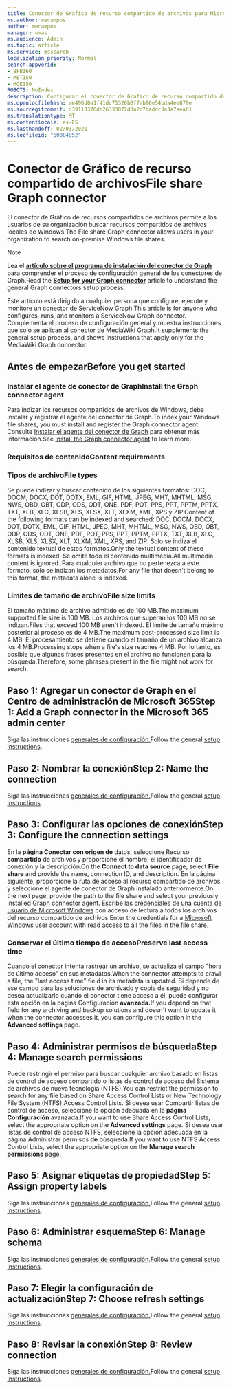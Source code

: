 ```yaml
---
title: Conector de Gráfico de recurso compartido de archivos para Microsoft Search
ms.author: mecampos
author: mecampos
manager: umas
ms.audience: Admin
ms.topic: article
ms.service: mssearch
localization_priority: Normal
search.appverid:
- BFB160
- MET150
- MOE150
ROBOTS: NoIndex
description: Configurar el conector de Gráfico de recurso compartido de archivos para Microsoft Search
ms.openlocfilehash: ae496d0a1f41dc75326b0f7ab96e54bda4ee879e
ms.sourcegitcommit: d39113376db26333872d3a2c7baddc3a3a7aea61
ms.translationtype: MT
ms.contentlocale: es-ES
ms.lasthandoff: 02/03/2021
ms.locfileid: "50084852"
---
```

<!---Previous ms.author: rusamai --->

# <a name="file-share-graph-connector"></a><span data-ttu-id="8752d-103">Conector de Gráfico de recurso compartido de archivos</span><span class="sxs-lookup"><span data-stu-id="8752d-103">File share Graph connector</span></span>

<span data-ttu-id="8752d-104">El conector de Gráfico de recursos compartidos de archivos permite a los usuarios de su organización buscar recursos compartidos de archivos locales de Windows.</span><span class="sxs-lookup"><span data-stu-id="8752d-104">The File share Graph connector allows users in your organization to search on-premise Windows file shares.</span></span>

> [!NOTE]
> <span data-ttu-id="8752d-105">Lea el [**artículo sobre el programa de instalación del conector de Graph**](configure-connector.md) para comprender el proceso de configuración general de los conectores de Graph.</span><span class="sxs-lookup"><span data-stu-id="8752d-105">Read the [**Setup for your Graph connector**](configure-connector.md) article to understand the general Graph connectors setup process.</span></span>

<span data-ttu-id="8752d-106">Este artículo está dirigido a cualquier persona que configure, ejecute y monitore un conector de ServiceNow Graph.</span><span class="sxs-lookup"><span data-stu-id="8752d-106">This article is for anyone who configures, runs, and monitors a ServiceNow Graph connector.</span></span> <span data-ttu-id="8752d-107">Complementa el proceso de configuración general y muestra instrucciones que solo se aplican al conector de MediaWiki Graph.</span><span class="sxs-lookup"><span data-stu-id="8752d-107">It supplements the general setup process, and shows instructions that apply only for the MediaWiki Graph connector.</span></span>

## <a name="before-you-get-started"></a><span data-ttu-id="8752d-108">Antes de empezar</span><span class="sxs-lookup"><span data-stu-id="8752d-108">Before you get started</span></span>

### <a name="install-the-graph-connector-agent"></a><span data-ttu-id="8752d-109">Instalar el agente de conector de Graph</span><span class="sxs-lookup"><span data-stu-id="8752d-109">Install the Graph connector agent</span></span>

<span data-ttu-id="8752d-110">Para indizar los recursos compartidos de archivos de Windows, debe instalar y registrar el agente del conector de Graph.</span><span class="sxs-lookup"><span data-stu-id="8752d-110">To index your Windows file shares, you must install and register the Graph connector agent.</span></span> <span data-ttu-id="8752d-111">Consulte [Instalar el agente del conector de Graph](on-prem-agent.md) para obtener más información.</span><span class="sxs-lookup"><span data-stu-id="8752d-111">See [Install the Graph connector agent](on-prem-agent.md) to learn more.</span></span>  

### <a name="content-requirements"></a><span data-ttu-id="8752d-112">Requisitos de contenido</span><span class="sxs-lookup"><span data-stu-id="8752d-112">Content requirements</span></span>

### <a name="file-types"></a><span data-ttu-id="8752d-113">Tipos de archivo</span><span class="sxs-lookup"><span data-stu-id="8752d-113">File types</span></span>

<span data-ttu-id="8752d-114">Se puede indizar y buscar contenido de los siguientes formatos: DOC, DOCM, DOCX, DOT, DOTX, EML, GIF, HTML, JPEG, MHT, MHTML, MSG, NWS, OBD, OBT, ODP, ODS, ODT, ONE, PDF, POT, PPS, PPT, PPTM, PPTX, TXT, XLB, XLC, XLSB, XLS, XLSX, XLT, XLXM, XML, XPS y ZIP.</span><span class="sxs-lookup"><span data-stu-id="8752d-114">Content of the following formats can be indexed and searched: DOC, DOCM, DOCX, DOT, DOTX, EML, GIF, HTML, JPEG, MHT, MHTML, MSG, NWS, OBD, OBT, ODP, ODS, ODT, ONE, PDF, POT, PPS, PPT, PPTM, PPTX, TXT, XLB, XLC, XLSB, XLS, XLSX, XLT, XLXM, XML, XPS, and ZIP.</span></span> <span data-ttu-id="8752d-115">Solo se indiza el contenido textual de estos formatos.</span><span class="sxs-lookup"><span data-stu-id="8752d-115">Only the textual content of these formats is indexed.</span></span> <span data-ttu-id="8752d-116">Se omite todo el contenido multimedia.</span><span class="sxs-lookup"><span data-stu-id="8752d-116">All multimedia content is ignored.</span></span> <span data-ttu-id="8752d-117">Para cualquier archivo que no pertenezca a este formato, solo se indizan los metadatos.</span><span class="sxs-lookup"><span data-stu-id="8752d-117">For any file that doesn't belong to this format, the metadata alone is indexed.</span></span>

### <a name="file-size-limits"></a><span data-ttu-id="8752d-118">Límites de tamaño de archivo</span><span class="sxs-lookup"><span data-stu-id="8752d-118">File size limits</span></span>

<span data-ttu-id="8752d-119">El tamaño máximo de archivo admitido es de 100 MB.</span><span class="sxs-lookup"><span data-stu-id="8752d-119">The maximum supported file size is 100 MB.</span></span> <span data-ttu-id="8752d-120">Los archivos que superan los 100 MB no se indizan.</span><span class="sxs-lookup"><span data-stu-id="8752d-120">Files that exceed 100 MB aren't indexed.</span></span> <span data-ttu-id="8752d-121">El límite de tamaño máximo posterior al proceso es de 4 MB.</span><span class="sxs-lookup"><span data-stu-id="8752d-121">The maximum post-processed size limit is 4 MB.</span></span> <span data-ttu-id="8752d-122">El procesamiento se detiene cuando el tamaño de un archivo alcanza los 4 MB.</span><span class="sxs-lookup"><span data-stu-id="8752d-122">Processing stops when a file's size reaches 4 MB.</span></span> <span data-ttu-id="8752d-123">Por lo tanto, es posible que algunas frases presentes en el archivo no funcionen para la búsqueda.</span><span class="sxs-lookup"><span data-stu-id="8752d-123">Therefore, some phrases present in the file might not work for search.</span></span>

## <a name="step-1-add-a-graph-connector-in-the-microsoft-365-admin-center"></a><span data-ttu-id="8752d-124">Paso 1: Agregar un conector de Graph en el Centro de administración de Microsoft 365</span><span class="sxs-lookup"><span data-stu-id="8752d-124">Step 1: Add a Graph connector in the Microsoft 365 admin center</span></span>

<span data-ttu-id="8752d-125">Siga las instrucciones [generales de configuración.](https://docs.microsoft.com/microsoftsearch/configure-connector)</span><span class="sxs-lookup"><span data-stu-id="8752d-125">Follow the general [setup instructions](https://docs.microsoft.com/microsoftsearch/configure-connector).</span></span>
<!---If the above phrase does not apply, delete it and insert specific details for your data source that are different from general setup instructions.-->

## <a name="step-2-name-the-connection"></a><span data-ttu-id="8752d-126">Paso 2: Nombrar la conexión</span><span class="sxs-lookup"><span data-stu-id="8752d-126">Step 2: Name the connection</span></span>

<span data-ttu-id="8752d-127">Siga las instrucciones [generales de configuración.](https://docs.microsoft.com/microsoftsearch/configure-connector)</span><span class="sxs-lookup"><span data-stu-id="8752d-127">Follow the general [setup instructions](https://docs.microsoft.com/microsoftsearch/configure-connector).</span></span>
<!---If the above phrase does not apply, delete it and insert specific details for your data source that are different from general setup instructions.-->

## <a name="step-3-configure-the-connection-settings"></a><span data-ttu-id="8752d-128">Paso 3: Configurar las opciones de conexión</span><span class="sxs-lookup"><span data-stu-id="8752d-128">Step 3: Configure the connection settings</span></span>

<span data-ttu-id="8752d-129">En la **página Conectar con origen de** datos, seleccione Recurso **compartido** de archivos y proporcione el nombre, el identificador de conexión y la descripción.</span><span class="sxs-lookup"><span data-stu-id="8752d-129">On the **Connect to data source** page, select **File share** and provide the name, connection ID, and description.</span></span> <span data-ttu-id="8752d-130">En la página siguiente, proporcione la ruta de acceso al recurso compartido de archivos y seleccione el agente de conector de Graph instalado anteriormente.</span><span class="sxs-lookup"><span data-stu-id="8752d-130">On the next page, provide the path to the file share and select your previously installed Graph connector agent.</span></span> <span data-ttu-id="8752d-131">Escribe las credenciales de una cuenta [de usuario de Microsoft Windows](https://microsoft.com/windows) con acceso de lectura a todos los archivos del recurso compartido de archivos.</span><span class="sxs-lookup"><span data-stu-id="8752d-131">Enter the credentials for a [Microsoft Windows](https://microsoft.com/windows) user account with read access to all the files in the file share.</span></span>

### <a name="preserve-last-access-time"></a><span data-ttu-id="8752d-132">Conservar el último tiempo de acceso</span><span class="sxs-lookup"><span data-stu-id="8752d-132">Preserve last access time</span></span>

<span data-ttu-id="8752d-133">Cuando el conector intenta rastrear un archivo, se actualiza el campo "hora de último acceso" en sus metadatos.</span><span class="sxs-lookup"><span data-stu-id="8752d-133">When the connector attempts to crawl a file, the "last access time" field in its metadata is updated.</span></span> <span data-ttu-id="8752d-134">Si depende de ese campo para las soluciones de archivado y copia de seguridad y no desea actualizarlo cuando el conector tiene acceso a él, puede configurar esta opción en la página Configuración **avanzada.**</span><span class="sxs-lookup"><span data-stu-id="8752d-134">If you depend on that field for any archiving and backup solutions and doesn't want to update it when the connector accesses it, you can configure this option in the **Advanced settings** page.</span></span>

## <a name="step-4-manage-search-permissions"></a><span data-ttu-id="8752d-135">Paso 4: Administrar permisos de búsqueda</span><span class="sxs-lookup"><span data-stu-id="8752d-135">Step 4: Manage search permissions</span></span>

<span data-ttu-id="8752d-136">Puede restringir el permiso para buscar cualquier archivo basado en listas de control de acceso compartido o listas de control de acceso del Sistema de archivos de nueva tecnología (NTFS).</span><span class="sxs-lookup"><span data-stu-id="8752d-136">You can restrict the permission to search for any file based on Share Access Control Lists or New Technology File System (NTFS) Access Control Lists.</span></span> <span data-ttu-id="8752d-137">Si desea usar Compartir listas de control de acceso, seleccione la opción adecuada en la **página Configuración** avanzada.</span><span class="sxs-lookup"><span data-stu-id="8752d-137">If you want to use Share Access Control Lists, select the appropriate option on the **Advanced settings** page.</span></span> <span data-ttu-id="8752d-138">Si desea usar listas de control de acceso NTFS, seleccione la opción adecuada en la página Administrar permisos **de** búsqueda.</span><span class="sxs-lookup"><span data-stu-id="8752d-138">If you want to use NTFS Access Control Lists, select the appropriate option on the **Manage search permissions** page.</span></span>

## <a name="step-5-assign-property-labels"></a><span data-ttu-id="8752d-139">Paso 5: Asignar etiquetas de propiedad</span><span class="sxs-lookup"><span data-stu-id="8752d-139">Step 5: Assign property labels</span></span>

<span data-ttu-id="8752d-140">Siga las instrucciones [generales de configuración.](https://docs.microsoft.com/microsoftsearch/configure-connector)</span><span class="sxs-lookup"><span data-stu-id="8752d-140">Follow the general [setup instructions](https://docs.microsoft.com/microsoftsearch/configure-connector).</span></span>
<!---If the above phrase does not apply, delete it and insert specific details for your data source that are different from general setup instructions.-->

## <a name="step-6-manage-schema"></a><span data-ttu-id="8752d-141">Paso 6: Administrar esquema</span><span class="sxs-lookup"><span data-stu-id="8752d-141">Step 6: Manage schema</span></span>

<span data-ttu-id="8752d-142">Siga las instrucciones [generales de configuración.](https://docs.microsoft.com/microsoftsearch/configure-connector)</span><span class="sxs-lookup"><span data-stu-id="8752d-142">Follow the general [setup instructions](https://docs.microsoft.com/microsoftsearch/configure-connector).</span></span>
<!---If the above phrase does not apply, delete it and insert specific details for your data source that are different from general setup instructions.-->

## <a name="step-7-choose-refresh-settings"></a><span data-ttu-id="8752d-143">Paso 7: Elegir la configuración de actualización</span><span class="sxs-lookup"><span data-stu-id="8752d-143">Step 7: Choose refresh settings</span></span>

<span data-ttu-id="8752d-144">Siga las instrucciones [generales de configuración.](https://docs.microsoft.com/microsoftsearch/configure-connector)</span><span class="sxs-lookup"><span data-stu-id="8752d-144">Follow the general [setup instructions](https://docs.microsoft.com/microsoftsearch/configure-connector).</span></span>
<!---If the above phrase does not apply, delete it and insert specific details for your data source that are different from general setup instructions.-->

## <a name="step-8-review-connection"></a><span data-ttu-id="8752d-145">Paso 8: Revisar la conexión</span><span class="sxs-lookup"><span data-stu-id="8752d-145">Step 8: Review connection</span></span>

<span data-ttu-id="8752d-146">Siga las instrucciones [generales de configuración.](https://docs.microsoft.com/microsoftsearch/configure-connector)</span><span class="sxs-lookup"><span data-stu-id="8752d-146">Follow the general [setup instructions](https://docs.microsoft.com/microsoftsearch/configure-connector).</span></span>
<!---If the above phrase does not apply, delete it and insert specific details for your data source that are different from general setup 
instructions.-->

<!---## Troubleshooting-->
<!---Insert troubleshooting recommendations for this data source-->

<!---## Limitations-->
<!---Insert limitations for this data source-->
